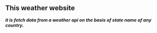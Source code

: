 ## This weather website
***it is fetch data from a weather api on the basis of state name of any country.***

